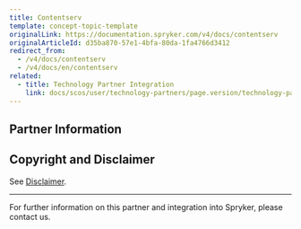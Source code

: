 ```yaml
---
title: Contentserv
template: concept-topic-template
originalLink: https://documentation.spryker.com/v4/docs/contentserv
originalArticleId: d35ba870-57e1-4bfa-80da-1fa4766d3412
redirect_from:
  - /v4/docs/contentserv
  - /v4/docs/en/contentserv
related:
  - title: Technology Partner Integration
    link: docs/scos/user/technology-partners/page.version/technology-partner-integration.html
---
```


## Partner Information




## Copyright and Disclaimer

See [Disclaimer](https://github.com/spryker/spryker-documentation).

---
For further information on this partner and integration into Spryker, please contact us.

<div class="hubspot-form js-hubspot-form" data-portal-id="2770802" data-form-id="163e11fb-e833-4638-86ae-a2ca4b929a41" id="hubspot-1"></div>

